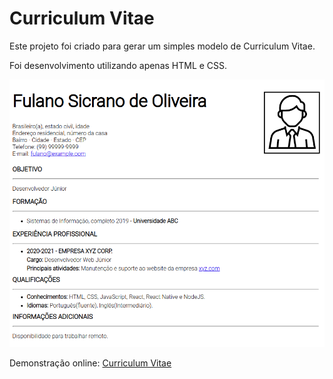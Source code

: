 # Curriculum Vitae

Este projeto foi criado para gerar um simples modelo de Curriculum Vitae.

Foi desenvolvimento utilizando apenas HTML e CSS.

<img src="images/preview-website.png" width="750px">

Demonstração online: <a href="https://diegosouza007.github.io/Curriculum/">Curriculum Vitae</a>

